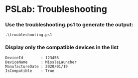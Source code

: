 # PSLab: Troubleshooting

### Use the troubleshooting.ps1 to generate the output:

```
.\troubleshooting.ps1
```

### Display only the compatible devices in the list

```
DeviceId        : 123456
DeviceName      : MissleLauncher
ManufactureDate : 2020/01/19
IsCompatible    : True
```